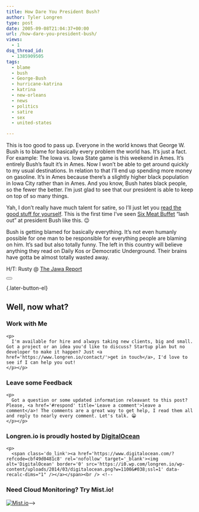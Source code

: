 ```yaml
---
title: How Dare You President Bush?
author: Tyler Longren
type: post
date: 2005-09-08T21:04:37+00:00
url: /how-dare-you-president-bush/
views:
  - 1
dsq_thread_id:
  - 1385909505
tags:
  - blame
  - bush
  - George-Bush
  - hurricane-katrina
  - katrina
  - new-orleans
  - news
  - politics
  - satire
  - sex
  - united-states

---
```

This is too good to pass up. Everyone in the world knows that George W. Bush is to blame for basically every problem the world has. It&#8217;s just a fact. For example: The Iowa vs. Iowa State game is this weekend in Ames. It&#8217;s entirely Bush&#8217;s fault it&#8217;s in Ames. Now I won&#8217;t be able to get around quickly to my usual destinations. In relation to that I&#8217;ll end up spending more money on gasoline. It&#8217;s in Ames because there&#8217;s a slightly higher black population in Iowa City rather than in Ames. And you know, Bush hates black people, so the fewer the better. I&#8217;m just glad to see that our president is able to keep on top of so many things.

Yah, I don&#8217;t really have much talent for satire, so I&#8217;ll just let you [read the good stuff for yourself][1]. This is the first time I&#8217;ve seen [Six Meat Buffet][2] &#8220;lash out&#8221; at president Bush like this. 😉

Bush is getting blamed for basically everything. It&#8217;s not even humanly possible for one man to be responsible for everything people are blaming on him. It&#8217;s sad but also totally funny. The left in this country will believe anything they read on Daily Kos or Democratic Underground. Their brains have gotta be almost totally wasted away.

H/T: Rusty @ [The Jawa Report][3] 

<div class="wpulike wpulike-default " >
  <div class="wp_ulike_general_class wp_ulike_is_not_liked">
    <button type="button"
					aria-label="Like Button"
					data-ulike-id="2003"
					data-ulike-nonce="ec856a169e"
					data-ulike-type="likeThis"
					data-ulike-template="wpulike-default"
					data-ulike-display-likers="0"
					data-ulike-disable-pophover="0"
					class="wp_ulike_btn wp_ulike_put_image wp_likethis_2003"></button><span class="count-box"></span>
  </div>
</div>

[][4]{.later-button-el}

<div class='what-next'>
  <h2>
    Well, now what?
  </h2>
  
  <div class='hire'>
    <h3>
      Work with Me
    </h3>
    
    <p>
      I'm available for hire and always taking new clients, big and small. Got a project or an idea you'd like to discuss? Startup plan but no developer to make it happen? Just <a href='https://www.longren.io/contact/'>get in touch</a>, I'd love to see if I can help you out!
    </p></p>
  </div>
  
  <div class='hire'>
    <h3>
      Leave some Feedback
    </h3>
    
    <p>
      Got a question or some updated information releavant to this post? Please, <a href='#respond' title='Leave a comment'>leave a comment</a>! The comments are a great way to get help, I read them all and reply to nearly every comment. Let's talk. 😀
    </p></p>
  </div>
  
  <div class='now-what-bottom-ad'>
    <h3>
      Longren.io is proudly hosted by <a href='https://www.digitalocean.com/?refcode=cbf49d0481c8'>DigitalOcean</a>
    </h3>
    
    <p>
      <span class='do_link'><a href='https://www.digitalocean.com/?refcode=cbf49d0481c8' rel='nofollow' target='_blank'><img alt='DigitalOcean' border='0' src='https://i0.wp.com/longren.io/wp-content/uploads/2014/03/digitalocean.png?w=1100&#038;ssl=1' data-recalc-dims="1" /></a></span><br /> <!--

<h3>Need Cloud Monitoring? Try Mist.io!</h3>

<span class='do_link'><a href='http://mist.io/?ref=tyler' rel='nofollow' target='_blank'><img alt='Mist.io' border='0' src='https://i0.wp.com/longren.io/wp-content/uploads/2014/04/mistio.jpg?w=1100&#038;ssl=1' data-recalc-dims="1"></a></span>--></div> </div>

 [1]: http://sixmeatbuffet.com/archives/2005/09/08/its-time-for-a-six-meat-protest/
 [2]: http://sixmeatbuffet.com
 [3]: http://mypetjawa.mu.nu/archives/116806.php
 [4]: #